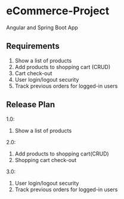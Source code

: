 # eCommerce-Project
Angular and Spring Boot App

## Requirements
1. Show a list of products
2. Add products to shopping cart (CRUD)
3. Cart check-out
4. User login/logout security
5. Track previous orders for logged-in users

## Release Plan
1.0: 
1. Show a list of products

2.0: 
1. Add products to shopping cart(CRUD)
2. Shopping cart check-out

3.0:
1. User login/logout security
2. Track previous orders for logged-in users
     
